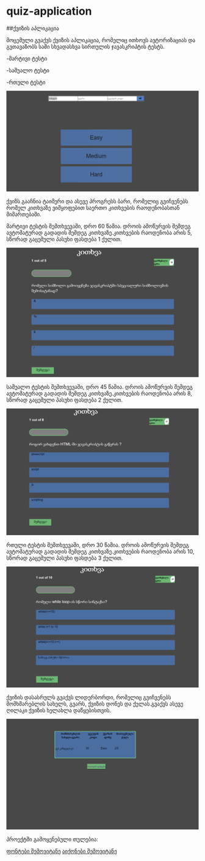 # quiz-application
##ქვიზის აპლიკაცია

მოცემული გვაქვს ქვიზის აპლიკაცია, რომელიც ითხოვს ავტორიზაციას და გვთავაზობს სამი სხვადასხვა სირთულის ჯავასკრიპტის ტესტს.

-მარტივი ტესტი

-საშუალო ტესტი

-რთული ტესტი

![](Capture.PNG)

ქვიზს გააჩნია ტაიმერი და ასევე პროგრესს ბარი, რომელიც გვიჩვენებს რომელ კითხვაზე ვიმყოფებით საერთო კითხვების რაოდენობასთან მიმართებაში.

მარტივი ტესტის შემთხვევაში, დრო 60 წამია. დროის ამოწურვის შემდეგ ავტომატურად გადადის შემდეგ კითხვაზე.კითხვების რაოდენობა არის 5, სწორად გაცემული პასუხი ფასდება 1 ქულით.

![](Capture1.PNG)


საშუალო ტესტის შემთხვევაში, დრო 45 წამია. დროის ამოწურვის შემდეგ ავტომატურად გადადის შემდეგ კითხვაზე.კითხვების რაოდენობა არის 8, სწორად გაცემული პასუხი ფასდება 2 ქულით.

![](Capture3.PNG)

რთული ტესტის შემთხვევაში, დრო 30 წამია. დროის ამოწურვის შემდეგ ავტომატურად გადადის შემდეგ კითხვაზე.კითხვების რაოდენობა არის 10, სწორად გაცემული პასუხი ფასდება 3 ქულით.

![](Capture4.PNG)

ქვიზის დასასრულს  გვაქვს ლიდერბორდი, რომელიც გვიჩვენებს მომხმარებლის სახელს, გვარს, ქვიზის დონეს და ქულას.გვაქვს ასევე ღილაკი ქვიზის ხელახლა დაწყებისთვის.

![](Capture2.PNG)

პროექტში გამოყენებული თულებია:

[ფონტები შემოვიტანე](https://web-fonts.ge)
[აიქონები შემოვიტანე](https://fontawesome.com)
